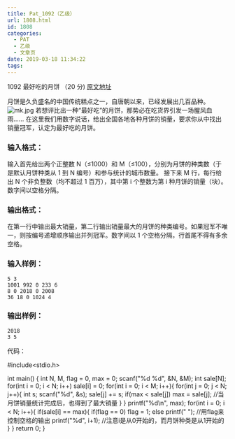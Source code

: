 ```yaml
---
title: Pat_1092（乙级）
url: 1808.html
id: 1808
categories:
  - PAT
  - 乙级
  - 文章页
date: 2019-03-18 11:34:22
tags:
---
```


1092 最好吃的月饼 （20 分) [原文地址](https://pintia.cn/problem-sets/994805260223102976/problems/1071785779399028736)

月饼是久负盛名的中国传统糕点之一，自唐朝以来，已经发展出几百品种。 ![mk.jpg](https://images.ptausercontent.com/fcb325a0-7090-4bf4-acb0-d4d7ea832f27.jpg) 若想评比出一种“最好吃”的月饼，那势必在吃货界引发一场腥风血雨…… 在这里我们用数字说话，给出全国各地各种月饼的销量，要求你从中找出销量冠军，认定为最好吃的月饼。

### 输入格式：

输入首先给出两个正整数 N（≤1000）和 M（≤100），分别为月饼的种类数（于是默认月饼种类从 1 到 N 编号）和参与统计的城市数量。 接下来 M 行，每行给出 N 个非负整数（均不超过 1 百万），其中第 i 个整数为第 i 种月饼的销量（块）。数字间以空格分隔。

### 输出格式：

在第一行中输出最大销量，第二行输出销量最大的月饼的种类编号。如果冠军不唯一，则按编号递增顺序输出并列冠军。数字间以 1 个空格分隔，行首尾不得有多余空格。

### 输入样例：

    5 3
    1001 992 0 233 6
    8 0 2018 0 2008
    36 18 0 1024 4
    

### 输出样例：

    2018
    3 5

代码：

#include<stdio.h>

int main()
{
    int N, M, flag = 0, max = 0;
    scanf("%d %d", &N, &M);
    int sale\[N\];
    for(int i = 0; i < N; i++)    sale\[i\] = 0;
    for(int i = 0; i < M; i++){
        for(int j = 0; j < N; j++){
            int s;
            scanf("%d", &s);
            sale\[j\] += s;
            if(max < sale\[j\])     max = sale\[j\];    //当月饼销量统计完成后，也得到了最大销量
        }
    }
    printf("%d\\n", max);
    for(int i = 0; i < N; i++){
        if(sale\[i\] == max){
            if(flag == 0)  flag = 1;
            else           printf(" ");        //用flag来控制空格的输出
            printf("%d", i+1);                 //注意i是从0开始的，而月饼种类是从1开始的
        }
    }
    return 0;
}